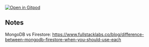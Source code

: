 [![Open in Gitpod](https://gitpod.io/button/open-in-gitpod.svg)](https://gitpod.io/#<your-project-url>)

## Notes

MongoDB vs Firestore: https://www.fullstacklabs.co/blog/difference-between-mongodb-firestore-when-you-should-use-each